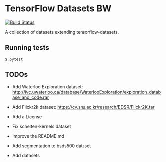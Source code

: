 # TensorFlow Datasets BW

[![Build Status](https://travis-ci.org/HedgehogCode/tensorflow-datasets-bw.svg?branch=master)](https://travis-ci.org/HedgehogCode/tensorflow-datasets-bw)

A collection of datasets extending tensorflow-datasets.

## Running tests

```
$ pytest
```

## TODOs

* Add Waterloo Exploration dataset: http://ivc.uwaterloo.ca/database/WaterlooExploration/exploration_database_and_code.rar
* Add Flickr2k dataset: https://cv.snu.ac.kr/research/EDSR/Flickr2K.tar

* Add a License
* Fix schelten-kernels dataset
* Improve the README.md
* Add segmentation to bsds500 dataset
* Add datasets
